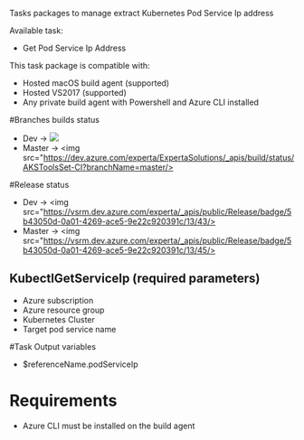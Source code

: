 Tasks packages to manage extract Kubernetes Pod Service Ip address

Available task:
- Get Pod Service Ip Address

This task package is compatible with:
- Hosted macOS build agent (supported)
- Hosted VS2017 (supported)
- Any private build agent with Powershell and Azure CLI installed

#Branches builds status
- Dev -> <img src="https://dev.azure.com/experta/ExpertaSolutions/_apis/build/status/AKSToolsSet-CI?branchName=Dev"/>
- Master -> <img src="https://dev.azure.com/experta/ExpertaSolutions/_apis/build/status/AKSToolsSet-CI?branchName=master/>

#Release status
- Dev -> <img src="https://vsrm.dev.azure.com/experta/_apis/public/Release/badge/5b43050d-0a01-4269-ace5-9e22c920391c/13/43/>
- Master -> <img src="https://vsrm.dev.azure.com/experta/_apis/public/Release/badge/5b43050d-0a01-4269-ace5-9e22c920391c/13/45/>

## KubectlGetServiceIp (required parameters)
- Azure subscription
- Azure resource group
- Kubernetes Cluster
- Target pod service name

#Task Output variables
- $referenceName.podServiceIp

# Requirements

- Azure CLI must be installed on the build agent